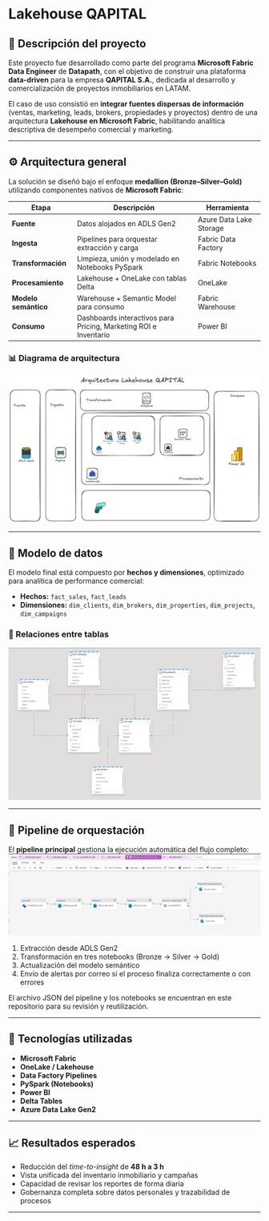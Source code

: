 # Lakehouse QAPITAL


## 🎯 Descripción del proyecto

Este proyecto fue desarrollado como parte del programa **Microsoft Fabric Data Engineer** de **Datapath**, con el objetivo de construir una plataforma **data-driven** para la empresa **QAPITAL S.A.**, dedicada al desarrollo y comercialización de proyectos inmobiliarios en LATAM.

El caso de uso consistió en **integrar fuentes dispersas de información** (ventas, marketing, leads, brokers, propiedades y proyectos) dentro de una arquitectura **Lakehouse en Microsoft Fabric**, habilitando analítica descriptiva de desempeño comercial y marketing.

---

## ⚙️ Arquitectura general

La solución se diseñó bajo el enfoque **medallion (Bronze–Silver–Gold)** utilizando componentes nativos de **Microsoft Fabric**:

| Etapa | Descripción | Herramienta |
|-------|--------------|--------------|
| **Fuente** | Datos alojados en ADLS Gen2 | Azure Data Lake Storage |
| **Ingesta** | Pipelines para orquestar extracción y carga | Fabric Data Factory |
| **Transformación** | Limpieza, unión y modelado en Notebooks PySpark | Fabric Notebooks |
| **Procesamiento** | Lakehouse + OneLake con tablas Delta | OneLake |
| **Modelo semántico** | Warehouse + Semantic Model para consumo | Fabric Warehouse |
| **Consumo** | Dashboards interactivos para Pricing, Marketing ROI e Inventario | Power BI |

### 📊 Diagrama de arquitectura
![Arquitectura Lakehouse QAPITAL](Imagenes/QATAR_ARQUITECTURA.png)

---

## 🧩 Modelo de datos

El modelo final está compuesto por **hechos y dimensiones**, optimizado para analítica de performance comercial:

- **Hechos:** `fact_sales`, `fact_leads`  
- **Dimensiones:** `dim_clients`, `dim_brokers`, `dim_properties`, `dim_projects`, `dim_campaigns`

### 📘 Relaciones entre tablas
![Modelo relacional](Imagenes/Esquema.png)

---

## 🔄 Pipeline de orquestación

El **pipeline principal** gestiona la ejecución automática del flujo completo:
![Modelo relacional](Imagenes/Pipeline.png)

1. Extracción desde ADLS Gen2  
2. Transformación en tres notebooks (Bronze → Silver → Gold)  
3. Actualización del modelo semántico  
4. Envío de alertas por correo si el proceso finaliza correctamente o con errores  

El archivo JSON del pipeline y los notebooks se encuentran en este repositorio para su revisión y reutilización.

---

## 🧰 Tecnologías utilizadas

- **Microsoft Fabric**
- **OneLake / Lakehouse**
- **Data Factory Pipelines**
- **PySpark (Notebooks)**
- **Power BI**
- **Delta Tables**
- **Azure Data Lake Gen2**

---

## 📈 Resultados esperados

- Reducción del *time-to-insight* de **48 h a 3 h**  
- Vista unificada del inventario inmobiliario y campañas  
- Capacidad de revisar los reportes de forma diaria  
- Gobernanza completa sobre datos personales y trazabilidad de procesos  

---

